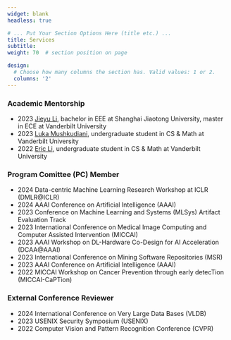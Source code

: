```yaml
---
widget: blank
headless: true

# ... Put Your Section Options Here (title etc.) ...
title: Services
subtitle:
weight: 70  # section position on page

design:
  # Choose how many columns the section has. Valid values: 1 or 2.
  columns: '2'
---
```


### Academic Mentorship
* 2023 [Jieyu Li](https://www.linkedin.com/in/jieyu-jerry-li-294a7828a/), bachelor in EEE at Shanghai Jiaotong University, master in ECE at Vanderbilt University
* 2023 [Luka Mushkudiani](https://www.linkedin.com/in/luka-mushkudiani-043937222/), undergraduate student in CS & Math at Vanderbilt University
* 2022 [Eric Li](https://www.linkedin.com/in/jiliang-eric-li/), undergraduate student in CS & Math at Vanderbilt University

### Program Comittee (PC) Member
* 2024 Data-centric Machine Learning Research Workshop at ICLR (DMLR@ICLR)
* 2024 AAAI Conference on Artificial Intelligence (AAAI)
* 2023 Conference on Machine Learning and Systems (MLSys) Artifact Evaluation Track
* 2023 International Conference on Medical Image Computing and Computer Assisted Intervention (MICCAI)
* 2023 AAAI Workshop on DL-Hardware Co-Design for AI Acceleration (DCAA@AAAI)
* 2023 International Conference on Mining Software Repositories (MSR)
* 2023 AAAI Conference on Artificial Intelligence (AAAI)
* 2022 MICCAI Workshop on Cancer Prevention through early detecTion (MICCAI-CaPTion)

### External Conference Reviewer
* 2024 International Conference on Very Large Data Bases (VLDB)
* 2023 USENIX Security Symposium (USENIX)
* 2022 Computer Vision and Pattern Recognition Conference (CVPR)
